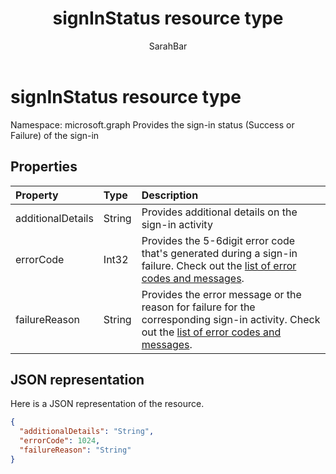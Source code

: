 ﻿---
title: "signInStatus resource type"
description: "Provides the sign-in status (Success or Failure) of the sign-in"
localization_priority: Normal
doc_type: resourcePageType
ms.prod: ""
author: "SarahBar"
---

# signInStatus resource type

Namespace: microsoft.graph
Provides the sign-in status (Success or Failure) of the sign-in

## Properties

| Property          | Type   | Description                                                                                                                                                                                                                 |
| :---------------- | :----- | :-------------------------------------------------------------------------------------------------------------------------------------------------------------------------------------------------------------------------- |
| additionalDetails | String | Provides additional details on the sign-in activity                                                                                                                                                                         |
| errorCode         | Int32  | Provides the 5-6digit error code that's generated during a sign-in failure. Check out the [list of error codes and messages](/azure/active-directory/active-directory-reporting-activity-sign-ins-errors).                  |
| failureReason     | String | Provides the error message or the reason for failure for the corresponding sign-in activity. Check out the [list of error codes and messages](/azure/active-directory/active-directory-reporting-activity-sign-ins-errors). |

## JSON representation

Here is a JSON representation of the resource.

<!-- {
  "blockType": "resource",
  "optionalProperties": [

  ],
  "@odata.type": "microsoft.graph.signInStatus"
}-->

```json
{
  "additionalDetails": "String",
  "errorCode": 1024,
  "failureReason": "String"
}

```

<!-- uuid: 8fcb5dbc-d5aa-4681-8e31-b001d5168d79
2015-10-25 14:57:30 UTC -->

<!-- {
  "type": "#page.annotation",
  "description": "signInStatus resource",
  "keywords": "",
  "section": "documentation",
  "tocPath": ""
}-->
